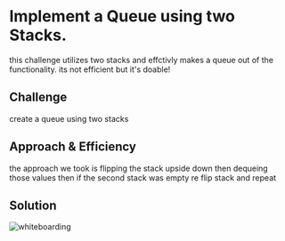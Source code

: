 
# Implement a Queue using two Stacks.
this challenge utilizes two stacks and effctivly makes a queue out of the functionality. its not efficient but it's doable!

## Challenge
create a queue using two stacks

## Approach & Efficiency
the approach we took is flipping the stack upside down then dequeing those values then if the second stack was empty re flip stack and repeat

## Solution
![whiteboarding](../assets/capture1.PNG)
